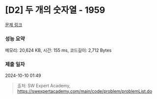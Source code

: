 # [D2] 두 개의 숫자열 - 1959 

[문제 링크](https://swexpertacademy.com/main/code/problem/problemDetail.do?contestProbId=AV5PpoFaAS4DFAUq) 

### 성능 요약

메모리: 20,624 KB, 시간: 155 ms, 코드길이: 2,712 Bytes

### 제출 일자

2024-10-10 01:49



> 출처: SW Expert Academy, https://swexpertacademy.com/main/code/problem/problemList.do